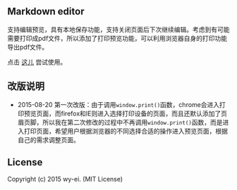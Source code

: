 ## Markdown editor

支持编辑预览，具有本地保存功能，支持关闭页面后下次继续编辑。考虑到有可能需要打印成pdf文件，所以添加了打印预览功能，可以利用浏览器自身的打印功能导出pdf文件。

点击 [这儿](http://wy-ei.github.io/markdown-editor) 尝试使用。

## 改版说明

+ 2015-08-20 第一次改版：由于调用`window.print()`函数，chrome会进入打印预览页面，而firefox和IE则进入选择打印设备的页面，而且还默认添加了页眉页脚，所以我在第二次修改的过程中不再调用`window.print()`函数，而是进入打印页面，希望用户根据浏览器的不同选择合适的操作进入预览页面，根据自己的需求调整页面。

## License

Copyright (c) 2015 wy-ei. (MIT License)